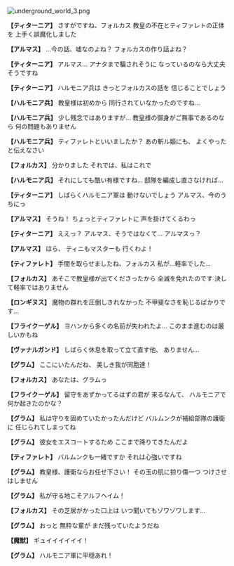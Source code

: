 
![underground_world_3.png](../images/backgrounds/underground_world_3.png)

**【ティターニア】**
さすがですね、フォルカス
教皇の不在とティファレトの正体を
上手く誤魔化しました

**【アルマス】**
…今の話、嘘なのよね？
フォルカスの作り話よね？

**【ティターニア】**
アルマス…
アナタまで騙されそうに
なっているのなら大丈夫そうですね

**【ティターニア】**
ハルモニア兵は
きっとフォルカスの話を
信じることでしょう

**【ハルモニア兵】**
教皇様は初めから
同行されていなかったのですね…

**【ハルモニア兵】**
少し残念ではありますが…
教皇様の御身がご無事であるのなら
何の問題もありません

**【ハルモニア兵】**
ティファレトといいましたか？
あの斬ル姫にも、
よくやったと伝えなさい

**【フォルカス】**
分かりました
それでは、私はこれで

**【ハルモニア兵】**
それにしても酷い有様ですね…
部隊を編成し直さなければ…

**【ティターニア】**
しばらくハルモニア軍は
動けないでしょう
アルマス、今のうちにっ

**【アルマス】**
そうね！
ちょっとティファレトに
声を掛けてくるわっ

**【ティターニア】**
ええっ？
アルマス、そうではなくて…
アルマスっ？

**【アルマス】**
ほら、
ティニもマスターも
行くわよ！

**【ティファレト】**
手間を取らせましたね、フォルカス
私が…軽率でした…

**【フォルカス】**
あそこで教皇様が出てくださったから
全滅を免れたのです
決して軽率ではありません

**【ロンギヌス】**
魔物の群れを圧倒しきれなかった
不甲斐なさを恥じるばかりです…

**【フライクーゲル】**
ヨハンから多くの名前が失われたよ…
このまま進むのは厳しいかもね

**【ヴァナルガンド】**
しばらく休息を取って立て直す他、
ありません…

**【グラム】**
ここにいたんだね、
美しき我が同胞達！

**【フォルカス】**
あなたは、グラムっ

**【フライクーゲル】**
留守をあずかってるはずの君が
来るなんて、
ハルモニアで何か起きたのかな？

**【グラム】**
私は守りを固めていたかったんだけど
バルムンクが補給部隊の護衛に
任じられてしまってね

**【グラム】**
彼女をエスコートするため
ここまで降りてきたんだよ

**【ティファレト】**
バルムンクも一緒ですか
それは心強いですね

**【グラム】**
教皇様、護衛ならお任せ下さい！
その玉の肌に掠り傷一つ
つけさせはしません

**【グラム】**
私が守る地こそアルフヘイム！

**【フォルカス】**
その芝居がかった口上は
いつ聞いてもゾワゾワします…

**【グラム】**
おっと
無粋な輩が
まだ残っていたようだね

**【魔獣】**
ギュイイイイイイ！

**【グラム】**
ハルモニア軍に平穏あれ！